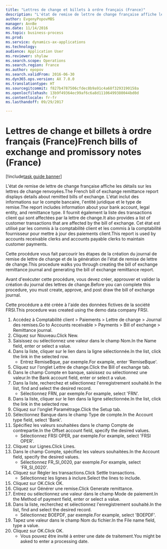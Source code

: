 ```yaml
--- 
title: "Lettres de change et billets à ordre français (France)"
description: "L'état de remise de lettre de change française affiche les détails sur les lettres de change renvoyées."
author: EvgenyPopovMBS
manager: AnnBe
ms.date: 11/14/2016
ms.topic: business-process
ms.prod: 
ms.service: dynamics-ax-applications
ms.technology: 
audience: Application User
ms.reviewer: shylaw
ms.search.scope: Operations
ms.search.region: France
ms.author: epopov
ms.search.validFrom: 2016-06-30
ms.dyn365.ops.version: AX 7.0.0
ms.translationtype: HT
ms.sourcegitcommit: f827b4787506cfdec8b9a91c4a68f3293190158a
ms.openlocfilehash: 13b9f49364ec99af6c6a8d11106499380044bd0d
ms.contentlocale: fr-fr
ms.lasthandoff: 09/29/2017

---
```

# <a name="french-bills-of-exchange-and-promissory-notes-france"></a><span data-ttu-id="aea7a-103">Lettres de change et billets à ordre français (France)</span><span class="sxs-lookup"><span data-stu-id="aea7a-103">French bills of exchange and promissory notes (France)</span></span>

[!include[task guide banner](../../includes/task-guide-banner.md)]

<span data-ttu-id="aea7a-104">L'état de remise de lettre de change française affiche les détails sur les lettres de change renvoyées.</span><span class="sxs-lookup"><span data-stu-id="aea7a-104">The French bill of exchange remittance report displays details about remitted bills of exchange.</span></span> <span data-ttu-id="aea7a-105">L'état inclut des informations sur le compte bancaire, l'entité juridique et le type de remise.</span><span class="sxs-lookup"><span data-stu-id="aea7a-105">The report includes information about your bank account, legal entity, and remittance type.</span></span> <span data-ttu-id="aea7a-106">Il fournit également la liste des transactions client qui sont affectées par la lettre de change.</span><span class="sxs-lookup"><span data-stu-id="aea7a-106">It also provides a list of customer transactions that are affected by the bill of exchange.</span></span> <span data-ttu-id="aea7a-107">Cet état est utilisé par les commis à la comptabilité client et les commis à la comptabilité fournisseur pour mettre à jour des paiements client.</span><span class="sxs-lookup"><span data-stu-id="aea7a-107">This report is used by accounts receivable clerks and accounts payable clerks to maintain customer payments.</span></span> 



<span data-ttu-id="aea7a-108">Cette procédure vous fait parcourir les étapes de la création du journal de remise de lettre de change et de la génération de l'état de remise de lettre de change.</span><span class="sxs-lookup"><span data-stu-id="aea7a-108">This procedure walks you through creating the bill of exchange remittance journal and generating the bill of exchange remittance report.</span></span>

<span data-ttu-id="aea7a-109">Avant d'exécuter cette procédure, vous devez créer, approuver et valider la création du journal des lettres de change.</span><span class="sxs-lookup"><span data-stu-id="aea7a-109">Before you can complete this procedure, you must create, approve, and post draw the bill of exchange journal.</span></span>

<span data-ttu-id="aea7a-110">Cette procédure a été créée à l'aide des données fictives de la société FRSI.</span><span class="sxs-lookup"><span data-stu-id="aea7a-110">This procedure was created using the demo data company FRSI.</span></span>

1. <span data-ttu-id="aea7a-111">Accédez à Comptabilité client > Paiements > Lettre de change > Journal des remises.</span><span class="sxs-lookup"><span data-stu-id="aea7a-111">Go to Accounts receivable > Payments > Bill of exchange > Remittance journal.</span></span>
2. <span data-ttu-id="aea7a-112">Cliquez sur Nouveau.</span><span class="sxs-lookup"><span data-stu-id="aea7a-112">Click New.</span></span>
3. <span data-ttu-id="aea7a-113">Saisissez ou sélectionnez une valeur dans le champ Nom.</span><span class="sxs-lookup"><span data-stu-id="aea7a-113">In the Name field, enter or select a value.</span></span>
4. <span data-ttu-id="aea7a-114">Dans la liste, cliquer sur le lien dans la ligne sélectionnée.</span><span class="sxs-lookup"><span data-stu-id="aea7a-114">In the list, click the link in the selected row.</span></span>
    * <span data-ttu-id="aea7a-115">Entrez RemiseBque, par exemple.</span><span class="sxs-lookup"><span data-stu-id="aea7a-115">For example, enter 'RemiseBque'.</span></span>  
5. <span data-ttu-id="aea7a-116">Cliquez sur l'onglet Lettre de change.</span><span class="sxs-lookup"><span data-stu-id="aea7a-116">Click the Bill of exchange tab.</span></span>
6. <span data-ttu-id="aea7a-117">Dans le champ Compte en banque, saisissez ou sélectionnez une valeur.</span><span class="sxs-lookup"><span data-stu-id="aea7a-117">In the Bank account field, enter or select a value.</span></span>
7. <span data-ttu-id="aea7a-118">Dans la liste, recherchez et sélectionnez l'enregistrement souhaité.</span><span class="sxs-lookup"><span data-stu-id="aea7a-118">In the list, find and select the desired record.</span></span>
    * <span data-ttu-id="aea7a-119">Sélectionnez FRN, par exemple.</span><span class="sxs-lookup"><span data-stu-id="aea7a-119">For example, select 'FRN'.</span></span>  
8. <span data-ttu-id="aea7a-120">Dans la liste, cliquer sur le lien dans la ligne sélectionnée.</span><span class="sxs-lookup"><span data-stu-id="aea7a-120">In the list, click the link in the selected row.</span></span>
9. <span data-ttu-id="aea7a-121">Cliquez sur l'onglet Paramétrage.</span><span class="sxs-lookup"><span data-stu-id="aea7a-121">Click the Setup tab.</span></span>
10. <span data-ttu-id="aea7a-122">Sélectionnez Banque dans le champ Type de compte.</span><span class="sxs-lookup"><span data-stu-id="aea7a-122">In the Account type field, select 'Bank'.</span></span>
11. <span data-ttu-id="aea7a-123">Spécifiez les valeurs souhaitées dans le champ Compte de contrepartie.</span><span class="sxs-lookup"><span data-stu-id="aea7a-123">In the Offset account field, specify the desired values.</span></span>
    * <span data-ttu-id="aea7a-124">Sélectionnez FRSI OPER, par exemple.</span><span class="sxs-lookup"><span data-stu-id="aea7a-124">For example, select 'FRSI OPER'.</span></span>  
12. <span data-ttu-id="aea7a-125">Cliquez sur Lignes.</span><span class="sxs-lookup"><span data-stu-id="aea7a-125">Click Lines.</span></span>
13. <span data-ttu-id="aea7a-126">Dans le champ Compte, spécifiez les valeurs souhaitées.</span><span class="sxs-lookup"><span data-stu-id="aea7a-126">In the Account field, specify the desired values.</span></span>
    * <span data-ttu-id="aea7a-127">Sélectionnez FR_SI_0020, par exemple.</span><span class="sxs-lookup"><span data-stu-id="aea7a-127">For example, select 'FR_SI_0020'.</span></span>  
14. <span data-ttu-id="aea7a-128">Cliquez sur Régler les transactions.</span><span class="sxs-lookup"><span data-stu-id="aea7a-128">Click Settle transactions.</span></span>
    * <span data-ttu-id="aea7a-129">Sélectionnez les lignes à inclure.</span><span class="sxs-lookup"><span data-stu-id="aea7a-129">Select the lines to include.</span></span>  
15. <span data-ttu-id="aea7a-130">Cliquez sur OK.</span><span class="sxs-lookup"><span data-stu-id="aea7a-130">Click OK.</span></span>
16. <span data-ttu-id="aea7a-131">Cliquez sur Générer une remise.</span><span class="sxs-lookup"><span data-stu-id="aea7a-131">Click Generate remittance.</span></span>
17. <span data-ttu-id="aea7a-132">Entrez ou sélectionnez une valeur dans le champ Mode de paiement.</span><span class="sxs-lookup"><span data-stu-id="aea7a-132">In the Method of payment field, enter or select a value.</span></span>
18. <span data-ttu-id="aea7a-133">Dans la liste, recherchez et sélectionnez l'enregistrement souhaité.</span><span class="sxs-lookup"><span data-stu-id="aea7a-133">In the list, find and select the desired record.</span></span>
    * <span data-ttu-id="aea7a-134">Sélectionnez BOEPDF, par exemple.</span><span class="sxs-lookup"><span data-stu-id="aea7a-134">For example, select 'BOEPDF'.</span></span>  
19. <span data-ttu-id="aea7a-135">Tapez une valeur dans le champ Nom du fichier.</span><span class="sxs-lookup"><span data-stu-id="aea7a-135">In the File name field, type a value.</span></span>
20. <span data-ttu-id="aea7a-136">Cliquez sur OK.</span><span class="sxs-lookup"><span data-stu-id="aea7a-136">Click OK.</span></span>
    * <span data-ttu-id="aea7a-137">Vous pouvez être invité à entrer une date de traitement.</span><span class="sxs-lookup"><span data-stu-id="aea7a-137">You might be asked to enter a processing date.</span></span>  



